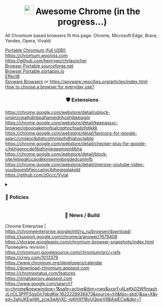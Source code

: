 <h1 align="center"><img width=30px src="https://upload.wikimedia.org/wikipedia/commons/thumb/2/28/Chromium_Logo.svg/1200px-Chromium_Logo.svg.png"></img> Awesome Chrome (in the progress...)</h1>

All Chromium based browsers fit this page: Chrome, Microsoft Edge, Brave, Yandex, Opera, Vivaldi

[Portable Chromium (full USB!)](https://github.com/jestxfot/Google-Chrome-Portable)
<br>
https://chromium.woolyss.com
<br>
https://github.com/henrypp/chrlauncher
<br>
[Browser Portable sourceforge.net](https://sourceforge.net/projects/portableapps/files/)
<br>
[Browser Portable portapps.io](https://portapps.io/apps/)
<br>
[Effect8](http://effect8.ru/)
<br>
[Spyware Browsers](https://spyware.neocities.org/articles/browsers.html) or https://spyware.neocities.org/articles/index.html
<br>
[How to choose a browser for everyday use?](https://digdeeper.neocities.org/ghost/browsers.html)

<h3 align="center">🛡 Extensions</h3>

https://chrome.google.com/webstore/detail/ublock-origin/cjpalhdlnbpafiamejdnhcphjbkeiagm
<br>
https://chrome.google.com/webstore/detail/keepassxc-browser/oboonakemofpalcgghocfoadofidjkkk
<br>
https://chrome.google.com/webstore/detail/favicons-for-google-searc/cmokoclkdghcohhmpohdhjahocjgjblp
<br>
https://chrome.google.com/webstore/detail/checker-plus-for-google-c/hkhggnncdpfibdhinjiegagmopldibha
<br>
https://chrome.google.com/webstore/detail/block-site/lebiggkccaodkkmjeimmbogdedcpnmfb
<br>
https://chrome.google.com/webstore/detail/improve-youtube-video-you/bnomihfieiccainjcjblhegjgglakjdd
<br>
https://github.com/z0ccc/Vytal

<details><summary><h3>📜 Policies</h3></summary>

  Source: https://admx.help/HKLM/Software/Policies/Google
  ```powershell
  reg add "HKEY_LOCAL_MACHINE\SOFTWARE\Policies\Google\Chrome" /v AdvancedProtectionAllowed /t REG_DWORD /d 0 /f
  reg add "HKEY_LOCAL_MACHINE\SOFTWARE\Policies\Google\Chrome" /v AutofillAddressEnabled /t REG_DWORD /d 0 /f
  reg add "HKEY_LOCAL_MACHINE\SOFTWARE\Policies\Google\Chrome" /v AutofillCreditCardEnabled /t REG_DWORD /d 0 /f
  reg add "HKEY_LOCAL_MACHINE\SOFTWARE\Policies\Google\Chrome" /v BackgroundModeEnabled /t REG_DWORD /d 0 /f
  reg add "HKEY_LOCAL_MACHINE\SOFTWARE\Policies\Google\Chrome" /v ComponentUpdatesEnabled /t REG_DWORD /d 0 /f
  reg add "HKEY_LOCAL_MACHINE\SOFTWARE\Policies\Google\Chrome" /v DefaultBrowserSettingEnabled /t REG_DWORD /d 0 /f
  reg add "HKEY_LOCAL_MACHINE\SOFTWARE\Policies\Google\Chrome" /v DownloadBubbleEnabled /t REG_DWORD /d 1 /f
  reg add "HKEY_LOCAL_MACHINE\SOFTWARE\Policies\Google\Chrome" /v ForceGoogleSafeSearch /t REG_DWORD /d 1 /f
  reg add "HKEY_LOCAL_MACHINE\SOFTWARE\Policies\Google\Chrome" /v MetricsReportingEnabled /t REG_DWORD /d 0 /f
  reg add "HKEY_LOCAL_MACHINE\SOFTWARE\Policies\Google\Chrome" /v PasswordDismissCompromisedAlertEnabled /t REG_DWORD /d 0 /f
  reg add "HKEY_LOCAL_MACHINE\SOFTWARE\Policies\Google\Chrome" /v PasswordLeakDetectionEnabled /t REG_DWORD /d 0 /f
  reg add "HKEY_LOCAL_MACHINE\SOFTWARE\Policies\Google\Chrome" /v PasswordManagerEnabled /t REG_DWORD /d 0 /f
  reg add "HKEY_LOCAL_MACHINE\SOFTWARE\Policies\Google\Chrome" /v PromptForDownloadLocation /t REG_DWORD /d 1 /f
  reg add "HKEY_LOCAL_MACHINE\SOFTWARE\Policies\Google\Chrome" /v RestoreOnStartup /t REG_DWORD /d 1 /f
  reg add "HKEY_LOCAL_MACHINE\SOFTWARE\Policies\Google\Chrome" /v RoamingProfileSupportEnabled /t REG_DWORD /d 1 /f
  reg add "HKEY_LOCAL_MACHINE\SOFTWARE\Policies\Google\Chrome" /v SafeBrowsingProtectionLevel /t REG_DWORD /d 0 /f
  reg add "HKEY_LOCAL_MACHINE\SOFTWARE\Policies\Google\Chrome" /v ShowFullUrlsInAddressBar /t REG_DWORD /d 1 /f
  reg add "HKEY_LOCAL_MACHINE\SOFTWARE\Policies\Google\Chrome" /v ShowHomeButton /t REG_DWORD /d 0 /f
  reg add "HKEY_LOCAL_MACHINE\SOFTWARE\Policies\Google\Chrome" /v SpellcheckEnabled /t REG_DWORD /d 0 /f
  ```
  
  ## Force Install Extensions
  
  ```powershell
  reg add "HKEY_LOCAL_MACHINE\SOFTWARE\Policies\Google\Chrome\ExtensionInstallForcelist" /v 1 /d "cjpalhdlnbpafiamejdnhcphjbkeiagm" /f
  reg add "HKEY_LOCAL_MACHINE\SOFTWARE\Policies\Google\Chrome\ExtensionInstallForcelist" /v 2 /d "lebiggkccaodkkmjeimmbogdedcpnmfb" /f
  reg add "HKEY_LOCAL_MACHINE\SOFTWARE\Policies\Google\Chrome\ExtensionInstallForcelist" /v 3 /d "cmokoclkdghcohhmpohdhjahocjgjblp" /f
  reg add "HKEY_LOCAL_MACHINE\SOFTWARE\Policies\Google\Chrome\ExtensionInstallForcelist" /v 4 /d "hkhggnncdpfibdhinjiegagmopldibha" /f
  ```

  ## [Force Block Site](https://github.com/awesome-windows11/chrome/blob/main/files/URLBlocklist.reg)
  
  
</details>

<h3 align="center">📰 News / Build</h3>

Chrome Enterprise | https://chromeenterprise.google/intl/ru_ru/browser/download/
<br>
https://support.google.com/chrome/a/answer/7679408
<br>
https://storage.googleapis.com/chromium-browser-snapshots/index.html
<br>
Проверить revision | https://chromium.googlesource.com/chromium/src/+refs
<br>
https://crrev.com/1013379
<br>
https://www.chromium.org/developers/calendar
<br>
https://download-chromium.appspot.com
<br>
https://chromestatus.com/features
<br>
https://omahaproxy.appspot.com
<br>
https://www.google.com/search?q=chrome&newwindow=1&safe=active&tbm=nws&sxsrf=ALeKk02WflmashJLnOL3PPFSgsGn7qbdKw:1622228938473&source=lnt&tbs=sbd:1&sa=X&ved=2ahUKEwjWt_zcie3wAhXC-ioKHXf1BvUQpwV6BAgIECw&dpr=1
